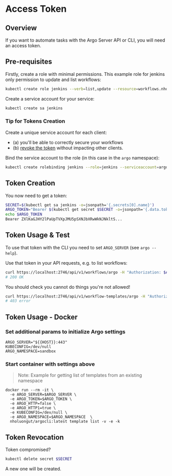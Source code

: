 # Access Token

## Overview
If you want to automate tasks with the Argo Server API or CLI, you will need an access token. 

## Pre-requisites
Firstly, create a role with minimal permissions. This example role for jenkins only permission to update and list workflows:

```sh
kubectl create role jenkins --verb=list,update --resource=workflows.nholuongut.io 
```

Create a service account for your service:

```sh
kubectl create sa jenkins
```

### Tip for Tokens Creation
Create a unique service account for each client: 

- (a) you'll be able to correctly secure your workflows
- (b) [revoke the token](#token-revocation) without impacting other clients. 

Bind the service account to the role (in this case in the `argo` namespace):

```sh
kubectl create rolebinding jenkins --role=jenkins --serviceaccount=argo:jenkins
```

## Token Creation
You now need to get a token:

```sh
SECRET=$(kubectl get sa jenkins -o=jsonpath='{.secrets[0].name}')
ARGO_TOKEN="Bearer $(kubectl get secret $SECRET -o=jsonpath='{.data.token}' | base64 --decode)"
echo $ARGO_TOKEN
Bearer ZXlKaGJHY2lPaUpTVXpJMU5pSXNJbXRwWkNJNkltS...
```

## Token Usage & Test
To use that token with the CLI you need to set `ARGO_SERVER` (see `argo --help`).

Use that token in your API requests, e.g. to list workflows:

```sh
curl https://localhost:2746/api/v1/workflows/argo -H "Authorization: $ARGO_TOKEN"
# 200 OK
```

You should check you cannot do things you're not allowed!

```sh
curl https://localhost:2746/api/v1/workflow-templates/argo -H "Authorization: $ARGO_TOKEN"
# 403 error
```

## Token Usage - Docker

### Set additional params to initialize Argo settings

    ARGO_SERVER="${{HOST}}:443"
    KUBECONFIG=/dev/null
    ARGO_NAMESPACE=sandbox

### Start container with settings above
> Note: Example for  getting list of templates from an existing namespace

    docker run --rm -it \
      -e ARGO_SERVER=$ARGO_SERVER \
      -e ARGO_TOKEN=$ARGO_TOKEN \
      -e ARGO_HTTP=false \
      -e ARGO_HTTP1=true \
      -e KUBECONFIG=/dev/null \
      -e ARGO_NAMESPACE=$ARGO_NAMESPACE  \
      nholuongut/argocli:latest template list -v -e -k

## Token Revocation

Token compromised?

```sh
kubectl delete secret $SECRET
```

A new one will be created.

